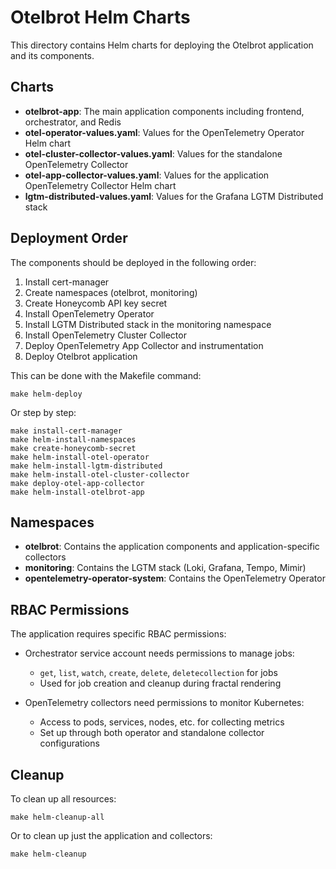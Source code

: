 # Otelbrot Helm Charts

This directory contains Helm charts for deploying the Otelbrot application and its components.

## Charts

- **otelbrot-app**: The main application components including frontend, orchestrator, and Redis
- **otel-operator-values.yaml**: Values for the OpenTelemetry Operator Helm chart
- **otel-cluster-collector-values.yaml**: Values for the standalone OpenTelemetry Collector
- **otel-app-collector-values.yaml**: Values for the application OpenTelemetry Collector Helm chart
- **lgtm-distributed-values.yaml**: Values for the Grafana LGTM Distributed stack

## Deployment Order

The components should be deployed in the following order:

1. Install cert-manager
2. Create namespaces (otelbrot, monitoring)
3. Create Honeycomb API key secret
4. Install OpenTelemetry Operator
5. Install LGTM Distributed stack in the monitoring namespace
6. Install OpenTelemetry Cluster Collector
7. Deploy OpenTelemetry App Collector and instrumentation
8. Deploy Otelbrot application

This can be done with the Makefile command:

```
make helm-deploy
```

Or step by step:

```
make install-cert-manager
make helm-install-namespaces
make create-honeycomb-secret
make helm-install-otel-operator
make helm-install-lgtm-distributed
make helm-install-otel-cluster-collector
make deploy-otel-app-collector
make helm-install-otelbrot-app
```

## Namespaces

- **otelbrot**: Contains the application components and application-specific collectors
- **monitoring**: Contains the LGTM stack (Loki, Grafana, Tempo, Mimir)
- **opentelemetry-operator-system**: Contains the OpenTelemetry Operator

## RBAC Permissions

The application requires specific RBAC permissions:

- Orchestrator service account needs permissions to manage jobs:
  - `get`, `list`, `watch`, `create`, `delete`, `deletecollection` for jobs
  - Used for job creation and cleanup during fractal rendering

- OpenTelemetry collectors need permissions to monitor Kubernetes:
  - Access to pods, services, nodes, etc. for collecting metrics
  - Set up through both operator and standalone collector configurations

## Cleanup

To clean up all resources:

```
make helm-cleanup-all
```

Or to clean up just the application and collectors:

```
make helm-cleanup
```
